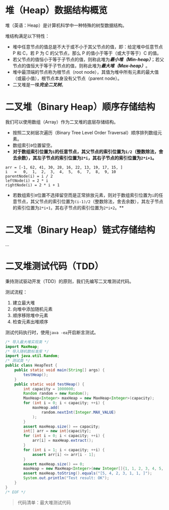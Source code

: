# 堆（Heap）数据结构概览

堆（英语：Heap）是计算机科学中一种特殊的树型数据结构。

堆结构满足以下特性：

- 堆中任意节点的值总是不大于或不小于其父节点的值，即：给定堆中任意节点 P 和 C，若 P 为 C 的父节点，那么 P 的值小于等于（或大于等于）C 的值。
- 若父节点的值恒小于等于子节点的值，则称此堆为***最小堆（Min-heap）***；若父节点的值恒大于等于子节点的值，则称此堆为***最大堆（Max-heap）***。
- 堆中最顶端的节点称为根节点（root node），其值为堆中所有元素的最大值（或最小值），根节点本身没有父节点（parent node）。
- 二叉堆是一棵***完全二叉树***。

# 二叉堆（Binary Heap）顺序存储结构

我们可以使用数组（Array）作为二叉堆的底层存储结构。

- 按照二叉树层次遍历（Binary Tree Level Order Traversal）顺序排列数组元素。
- 数组索引`0`位置留空。
- **对于数组索引位置为`i`的任意节点，其父节点的索引位置为`i/2`（整数除法，舍去余数），其左子节点的索引位置为`2*i`，其右子节点的索引位置为`2*i+1`。**
```plain
arr = [-1, 62, 41, 30, 28, 16, 22, 13, 19, 17, 15, ]
i   =   0,  1,  2,  3,  4,  5,  6,  7,  8,  9, 10
parentNode(i) = i / 2
leftNode(i) = 2 * i
rightNode(i) = 2 * i + 1
```
- 若数组索引`0`位置不选择留空而是正常排放元素，则对于数组索引位置为`i`的任意节点，其父节点的索引位置为`(i-1)/2`（整数除法，舍去余数），其左子节点的索引位置为`2*i+1`，其右子节点的索引位置为`2*i+2`。**

# 二叉堆（Binary Heap）链式存储结构

...

# 二叉堆测试代码（TDD）

秉持测试驱动开发（TDD）的原则，我们先编写二叉堆测试代码。

测试流程：

1. 建立最大堆
2. 向堆中添加随机元素
3. 顺序移除堆中元素
4. 检查元素出堆顺序

测试代码执行时，使用`java -ea`开启断言测试。

```java
/* 导入最大堆实现类 */
import MaxHeap;
/* 导入随机数标准库 */
import java.util.Random;
/* 测试类 */
public class HeapTest {
    public static void main(String[] args) {
        testHeap();
    }
    public static void testHeap() {
        int capacity = 1000000;
        Random random = new Random();
        MaxHeap<Integer> maxHeap = new MaxHeap<Integer>(capacity);
        for (int i = 0; i < capacity; ++i) {
            maxHeap.add(
                random.nextInt(Integer.MAX_VALUE)
            );
        }
        assert maxHeap.size() == capacity;
        int[] arr = new int[capacity];
        for (int i = 0; i < capacity; ++i) {
            arr[i] = maxHeap.extract();
        }
        for (int i = 1; i < capacity; ++i) {
            assert arr[i] <= arr[i - 1];
        }
        assert maxHeap.size() == 0;
        maxHeap = new MaxHeap<Integer>(new Integer[]{1, 1, 2, 3, 4, 5, });
        assert maxHeap.toString().equals("[5, 4, 2, 3, 1, 1, ]");
        System.out.println("Test result: OK");
    }
}
/* EOF */
```
> 代码清单：最大堆测试代码

<!-- EOF -->